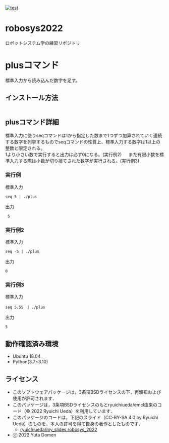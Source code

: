 [![test](https://github.com/yutadomen/robosys2022/actions/workflows/test.yml/badge.svg)](https://github.com/yutadomen/robosys2022/actions/workflows/test.yml)

# robosys2022
ロボットシステム学の練習リポジトリ

# plusコマンド
標準入力から読み込んだ数字を足す。

## インストール方法
```

```
## plusコマンド詳細
標準入力に使うseqコマンドは1から指定した数まで1つずつ加算されていく連続する数字を列挙するものでseqコマンドの性質上、標準入力する数字は1以上の整数と限定される。　　  
1より小さい数で実行すると出力は必ず0になる。(実行例2)  　
また有限小数を標準入力する際は小数が切り捨てされた数字が実行される。(実行例3)

### 実行例
標準入力
```
seq 5 | ./plus
```

出力
```
 5
```
### 実行例2
標準入力
```
seq -5 | ./plus
```
出力
```
0
```
### 実行例3
標準入力
```
seq 5.55　| ./plus
``` 
出力
```
5
```
## 動作確認済み環境
- Ubuntu 18.04
- Python(3.7~3.10)

## ライセンス
  * このソフトウェアパッケージは，3条項BSDライセンスの下，再頒布および使用が許可されます．
  * このパッケージは，3条項BSDライセンスのもとryuichiueda/emcl由来のコード（© 2022 Ryuichi Ueda）を利用しています．
  * このパッケージのコードは，下記のスライド（CC-BY-SA 4.0 by Ryuichi Ueda）のものを，本人の許可を得て自身の著作としたものです．
      * [ryuichiueda/my_slides robosys_2022](https://github.com/ryuichiueda/my_slides/tree/master/robosys_2022)
  * ⓒ 2022 Yuta Domen
